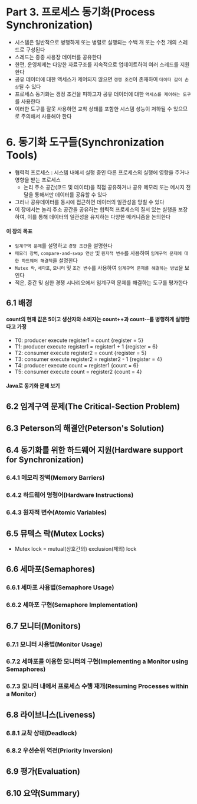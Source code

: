 # Part 3. 프로세스 동기화(Process Synchronization)

- 시스템은 일반적으로 병행하게 또는 병렬로 실행되는 수백 개 또는 수천 개의 스레드로 구성된다
- 스레드는 종종 사용장 데이터를 공유한다
- 한편, 운영체제는 다양한 자료구조를 지속적으로 업데이트하여 여러 스레드를 지원한다
- 공유 데이터에 대한 액세스가 제어되지 않으면 `갱쟁 조건`이 존재하여 `데이터 값이 손상`될 수 있다
- 프로세스 동기화는 갱정 조건을 피하고자 공유 데이터에 대한 `액세스를 제어하는 도구`를 사용한다
- 이러한 도구를 잘못 사용하면 교착 상태를 포함한 시스템 성능이 저하될 수 있으므로 주의해서 사용해야 한다

# 6. 동기화 도구들(Synchronization Tools)

- 협력적 프로세스 : 시스템 내에서 실행 중인 다른 프로세스의 실행에 영향을 주거나 영향을 받는 프로세스
  - 논리 주소 공간(코드 및 데이터)을 직접 공유하거나 공유 메모리 또는 메시지 전달을 통해서만 데이터를 공유할 수 있다
- 그러나 공유데이터를 동시에 접근하면 데이터의 일관성을 망칠 수 있다
- 이 장에서는 놀리 주소 공간을 공유하는 협력적 프로세스의 질서 있는 실행을 보장하여, 이를 통해 데이터의 일관성을 유지하는 다양한 메커니즘을 논의한다

#### 이 장의 목표

- `임계구역 문제`를 설명하고 `경쟁 조건`을 설명한다
- `메모리 장벽`, `compare-and-swap 연산` 및 `원자적 변수`를 사용하여 `임계구역 문제에 대한 하드웨어 해결책`을 설명한다
- `Mutex 락`, `세마포`, `모니터` 및 `조건 변수`를 사용하여 `임계구역 문제를 해결하는 방법`을 보인다
- 적은, 중간 및 심한 경쟁 시나리오에서 임계구역 문제를 해결하는 도구를 평가한다

## 6.1 배경

#### count의 현재 값은 5이고 생산자와 소비자는 count++과 count--를 병행하게 실행한다고 가정

- T0: producer execute register1 = count {register = 5}
- T1: producer execute register1 = register1 + 1 {register = 6}
- T2: consumer execute register2 = count {register = 5}
- T3: consumer execute register2 = register2 - 1 {register = 4}
- T4: producer execute count = register1 {count = 6}
- T5: consumer execute count = register2 {count = 4}

#### Java로 동기화 문제 보기

## 6.2 임계구역 문제(The Critical-Section Problem)

## 6.3 Peterson의 해결안(Peterson's Solution)

## 6.4 동기화를 위한 하드웨어 지원(Hardware support for Synchronization)

### 6.4.1 메모리 장벽(Memory Barriers)

### 6.4.2 하드웨어 명령어(Hardware Instructions)

### 6.4.3 원자적 변수(Atomic Variables)

## 6.5 뮤텍스 락(Mutex Locks)

- Mutex lock = mutual(상호간의) exclusion(제외) lock

## 6.6 세마포(Semaphores)

### 6.6.1 세마포 사용법(Semaphore Usage)

### 6.6.2 세마포 구현(Semaphore Implementation)

## 6.7 모니터(Monitors)

### 6.7.1 모니터 사용법(Monitor Usage)

### 6.7.2 세마포를 이용한 모니터의 구현(Implementing a Monitor using Semaphores)

### 6.7.3 모니터 내에서 프로세스 수행 재개(Resuming Processes within a Monitor)

## 6.8 라이브니스(Liveness)

### 6.8.1 교착 상태(Deadlock)

### 6.8.2 우선순위 역전(Priority Inversion)

## 6.9 평가(Evaluation)

## 6.10 요약(Summary)
